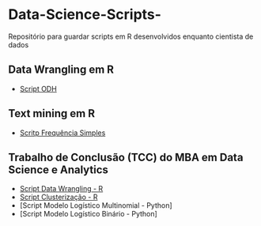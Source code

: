 # Data-Science-Scripts-
Repositório para guardar scripts em R desenvolvidos enquanto cientista de dados

## Data Wrangling em R

- [Script ODH](anexos/ouvidoria_v3.R)

## Text mining em R 

- [Scritp Frequência Simples](anexos/Script_CCLGBTI.R)

## Trabalho de Conclusão (TCC) do MBA em Data Science e Analytics

- [Script Data Wrangling - R](TCC_Data_Wrangling.R)
- [Script Clusterização - R](TCC_Análises.R)
- [Script Modelo Logístico Multinomial - Python]
- [Script Modelo Logístico Binário - Python]
